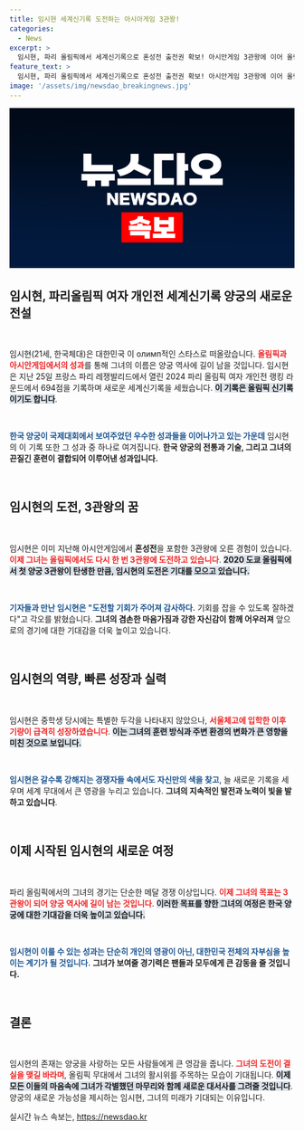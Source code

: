 ```yaml
---
title: 임시현 세계신기록 도전하는 아시아게임 3관왕!
categories:
  - News
excerpt: >
  임시현, 파리 올림픽에서 세계신기록으로 혼성전 출전권 확보! 아시안게임 3관왕에 이어 올림픽 3관왕 도전, 그녀의 활시위가 전 세계를 흔들 준비를 마쳤다. 역대 양궁 역사에 길이 남을 순간이 다가온다.
feature_text: >
  임시현, 파리 올림픽에서 세계신기록으로 혼성전 출전권 확보! 아시안게임 3관왕에 이어 올림픽 3관왕 도전, 그녀의 활시위가 전 세계를 흔들 준비를 마쳤다. 역대 양궁 역사에 길이 남을 순간이 다가온다.
image: '/assets/img/newsdao_breakingnews.jpg'
---
```


<p><img src="/assets/img/newsdao_breakingnews.jpg" alt="koreaapp 속보" /></p>

<h2 data-ke-size="size26">임시현, 파리올림픽 여자 개인전 세계신기록 양궁의 새로운 전설</h2>

<p data-ke-size="size16">&nbsp;</p>

<p>임시현(21세, 한국체대)은 대한민국 이 олимп적인 스타스로 떠올랐습니다. <b><span style="color: #ee2323;">올림픽과 아시안게임에서의 성과</span></b>를 통해 그녀의 이름은 양궁 역사에 길이 남을 것입니다. 임시현은 지난 25일 프랑스 파리 레쟁발리드에서 열린 2024 파리 올림픽 여자 개인전 랭킹 라운드에서 694점을 기록하며 새로운 세계신기록을 세웠습니다. <b><span style="background-color: #21538527;">이 기록은 올림픽 신기록이기도 합니다</span></b>. </p>

<p data-ke-size="size16">&nbsp;</p>

<p><b><span style="color: #1a5490;">한국 양궁이 국제대회에서 보여주었던 우수한 성과들을 이어나가고 있는 가운데</span></b> 임시현의 이 기록 또한 그 성과 중 하나로 여겨집니다. <b>한국 양궁의 전통과 기술, 그리고 그녀의 끈질긴 훈련이 결합되어 이루어낸 성과입니다.</b> </p>

<p data-ke-size="size16">&nbsp;</p>

<h2 data-ke-size="size26">임시현의 도전, 3관왕의 꿈</h2>

<p data-ke-size="size16">&nbsp;</p>

<p>임시현은 이미 지난해 아시안게임에서 <strong>혼성전</strong>을 포함한 3관왕에 오른 경험이 있습니다. <b><span style="color: #ee2323;">이제 그녀는 올림픽에서도 다시 한 번 3관왕에 도전하고 있습니다</span></b>. <b><span style="background-color: #21538527;">2020 도쿄 올림픽에서 첫 양궁 3관왕이 탄생한 만큼, 임시현의 도전은 기대를 모으고 있습니다.</span></b></p>

<p data-ke-size="size16">&nbsp;</p>

<p><b><span style="color: #1a5490;">기자들과 만난 임시현은 "도전할 기회가 주어져 감사하다.</span></b> 기회를 잡을 수 있도록 잘하겠다"고 각오를 밝혔습니다. <b>그녀의 겸손한 마음가짐과 강한 자신감이 함께 어우러져</b> 앞으로의 경기에 대한 기대감을 더욱 높이고 있습니다.</p>

<p data-ke-size="size16">&nbsp;</p>

<h2 data-ke-size="size26">임시현의 역량, 빠른 성장과 실력</h2>

<p data-ke-size="size16">&nbsp;</p>

<p>임시현은 중학생 당시에는 특별한 두각을 나타내지 않았으나, <b><span style="color: #ee2323;">서울체고에 입학한 이후 기량이 급격히 성장하였습니다</span></b>. <b><span style="background-color: #21538527;">이는 그녀의 훈련 방식과 주변 환경의 변화가 큰 영향을 미친 것으로 보입니다.</span></b> </p>

<p data-ke-size="size16">&nbsp;</p>

<p><b><span style="color: #1a5490;">임시현은 갈수록 강해지는 경쟁자들 속에서도 자신만의 색을 찾고</span></b>, 늘 새로운 기록을 세우며 세계 무대에서 큰 영광을 누리고 있습니다. <b>그녀의 지속적인 발전과 노력이 빛을 발하고 있습니다</b>.</p>

<p data-ke-size="size16">&nbsp;</p>

<h2 data-ke-size="size26">이제 시작된 임시현의 새로운 여정</h2>

<p data-ke-size="size16">&nbsp;</p>

<p>파리 올림픽에서의 그녀의 경기는 단순한 메달 경쟁 이상입니다. <b><span style="color: #ee2323;">이제 그녀의 목표는 3관왕이 되어 양궁 역사에 길이 남는 것입니다</span></b>. <b><span style="background-color: #21538527;">이러한 목표를 향한 그녀의 여정은 한국 양궁에 대한 기대감을 더욱 높이고 있습니다.</span></b></p>

<p data-ke-size="size16">&nbsp;</p>

<p><b><span style="color: #1a5490;">임시현이 이룰 수 있는 성과는 단순히 개인의 영광이 아닌, 대한민국 전체의 자부심을 높이는 계기가 될 것입니다.</span></b> <b>그녀가 보여줄 경기력은 팬들과 모두에게 큰 감동을 줄 것입니다.</b></p>

<p data-ke-size="size16">&nbsp;</p>

<h2 data-ke-size="size26">결론</h2>

<p data-ke-size="size16">&nbsp;</p>

<p>임시현의 존재는 양궁을 사랑하는 모든 사람들에게 큰 영감을 줍니다. <b><span style="color: #ee2323;">그녀의 도전이 결실을 맺길 바라며</span></b>, 올림픽 무대에서 그녀의 활시위를 주목하는 모습이 기대됩니다. <b><span style="background-color: #21538527;">이제 모든 이들의 마음속에 그녀가 각별했던 마무리와 함께 새로운 대서사를 그려줄 것입니다</span></b>. 양궁의 새로운 가능성을 제시하는 임시현, 그녀의 미래가 기대되는 이유입니다.</p>
실시간 뉴스 속보는, <a href="https://newsdao.kr" rel="dofollow">https://newsdao.kr</a>


